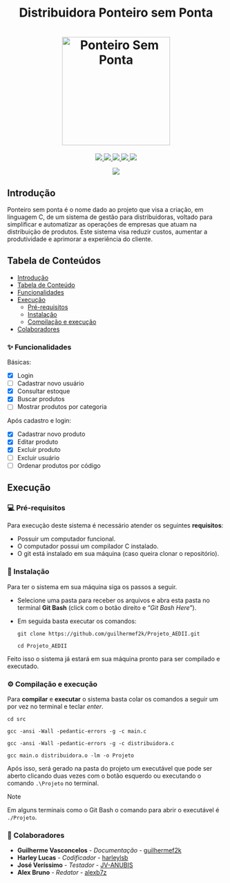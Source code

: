 <h1  align="center">
  Distribuidora Ponteiro sem Ponta
</h1>

<h1 align="center">
  <img  src="https://live.staticflickr.com/65535/53994772090_761d90f09c_z.jpg"  alt="Ponteiro Sem Ponta"  height="250"  width="250">
  <br>
</h1>

<p  align="center">
  <a  href="(https://github.com/guilhermef2k/Projeto_AEDII/tags/)">
  <img  src="https://img.shields.io/github/tag/guilhermef2k/Projeto_AEDII">
  </a>
  <a  href="https://GitHub.com/guilhermef2k/Projeto_AEDII/commit/">
  <img  src="https://badgen.net/github/commits/guilhermef2k/Projeto_AEDII">
  </a>
  <a  href="https://GitHub.com/guilhermef2k/Projeto_AEDII/pull/">
  <img  src="https://img.shields.io/github/issues-pr/guilhermef2k/Projeto_AEDII">
  </a>
  <a  href="https://GitHub.com/guilhermef2k/Projeto_AEDII/graphs/contributors/">
  <img  src="https://badgen.net/github/contributors/guilhermef2k/Projeto_AEDII">
  </a>
  <a  href="https://GitHub.com/guilhermef2k/Projeto_AEDII/stargazers/">
  <img  src="https://img.shields.io/github/stars/guilhermef2k/Projeto_AEDII.svg?style=social&label=Stars&maxAge=2592000)">
  </a>
</p>

<p  align="center">
  <a>
  <img  src="http://img.shields.io/static/v1?label=status&message=EM%20DESENVOLVIMENTO&color=GREEN&style=badge)">
  </a>
</p>

## Introdução

Ponteiro sem ponta é o nome dado ao projeto que visa a criação, em linguagem C, de um sistema de gestão para distribuidoras, voltado para simplificar e automatizar as operações de empresas que atuam na distribuição de produtos. Este sistema visa reduzir custos, aumentar a produtividade e aprimorar a experiência do cliente. 

## Tabela de Conteúdos 
<!--ts-->
*	[Introdução](#introdução) 
*	[Tabela de Conteúdo](#tabela-de-conteúdos) 
*	[Funcionalidades](#-funcionalidades) 
*	[Execução](#execução) 
	*	[Pré-requisitos](#-pré-requisitos) 
	*	[Instalação](#-instalação) 
	*	[Compilação e execução](#%EF%B8%8F-compilação-e-execução) 
*	[Colaboradores](#-colaboradores) 
<!--te-->

### ✨ Funcionalidades

Básicas:

- [x] Login 
- [ ] Cadastrar novo usuário 
- [x] Consultar estoque
- [x] Buscar produtos
- [ ] Mostrar produtos por categoria

Após cadastro e login:

- [x] Cadastrar novo produto
- [x] Editar produto
- [x] Excluir produto
- [ ] Excluir usuário
- [ ] Ordenar produtos por código

## Execução

### 💻 Pré-requisitos

Para execução deste sistema é necessário atender os seguintes **requisitos**:

* Possuir um computador funcional.
* O computador possui um compilador C instalado.
* O git está instalado em sua máquina (caso queira clonar o repositório).
  
### 🔧 Instalação

Para ter o sistema em sua máquina siga os passos a seguir. 
* Selecione uma pasta para receber os arquivos e abra esta pasta no terminal **Git Bash** (click com o botão direito e “*Git Bash Here*”).
* Em seguida basta executar os comandos:

	`git clone https://github.com/guilhermef2k/Projeto_AEDII.git`

	`cd Projeto_AEDII`

Feito isso o sistema já estará em sua máquina pronto para ser compilado e executado.

### ⚙️ Compilação e execução

Para **compilar** e **executar** o sistema basta colar os comandos a seguir um por vez no terminal e teclar *enter*.

`cd src`

`gcc -ansi -Wall -pedantic-errors -g -c main.c`

`gcc -ansi -Wall -pedantic-errors -g -c distribuidora.c`

`gcc main.o distribuidora.o -lm -o Projeto`

Após isso, será gerado na pasta do projeto um executável que pode ser aberto clicando duas vezes com o botão esquerdo ou executando o comando `.\Projeto` no terminal.

> [!NOTE]
> Em alguns terminais como o Git Bash o comando para abrir o executável é `./Projeto`. 

### 🤝 Colaboradores
* **Guilherme Vasconcelos** - *Documentação* - [guilhermef2k](https://github.com/guilhermef2k)
* **Harley Lucas** - *Codificador* - [harleylsb](https://github.com/harleylsb)
* **José Veríssimo** - *Testador* - [JV-ANUBIS](https://github.com/JV-ANUBIS)
* **Alex Bruno** - *Redator* - [alexb7z](https://github.com/alexb7z)
